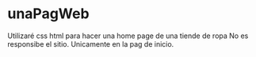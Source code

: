 # unaPagWeb
Utilizaré css html para hacer una home page
de una tiende de ropa
No es responsibe el sitio.
Unicamente en la pag de inicio.